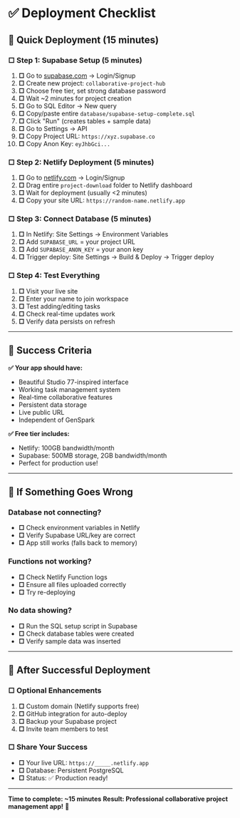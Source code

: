 # ✅ Deployment Checklist

## 🎯 **Quick Deployment (15 minutes)**

### **□ Step 1: Supabase Setup (5 minutes)**
1. **□** Go to [supabase.com](https://supabase.com) → Login/Signup
2. **□** Create new project: `collaborative-project-hub`
3. **□** Choose free tier, set strong database password
4. **□** Wait ~2 minutes for project creation
5. **□** Go to SQL Editor → New query
6. **□** Copy/paste entire `database/supabase-setup-complete.sql`
7. **□** Click "Run" (creates tables + sample data)
8. **□** Go to Settings → API
9. **□** Copy Project URL: `https://xyz.supabase.co`
10. **□** Copy Anon Key: `eyJhbGci...`

### **□ Step 2: Netlify Deployment (5 minutes)**
1. **□** Go to [netlify.com](https://netlify.com) → Login/Signup
2. **□** Drag entire `project-download` folder to Netlify dashboard
3. **□** Wait for deployment (usually <2 minutes)
4. **□** Copy your site URL: `https://random-name.netlify.app`

### **□ Step 3: Connect Database (5 minutes)**
1. **□** In Netlify: Site Settings → Environment Variables
2. **□** Add `SUPABASE_URL` = your project URL
3. **□** Add `SUPABASE_ANON_KEY` = your anon key
4. **□** Trigger deploy: Site Settings → Build & Deploy → Trigger deploy

### **□ Step 4: Test Everything**
1. **□** Visit your live site
2. **□** Enter your name to join workspace
3. **□** Test adding/editing tasks
4. **□** Check real-time updates work
5. **□** Verify data persists on refresh

---

## 🎉 **Success Criteria**

**✅ Your app should have:**
- Beautiful Studio 77-inspired interface
- Working task management system
- Real-time collaborative features
- Persistent data storage
- Live public URL
- Independent of GenSpark

**✅ Free tier includes:**
- Netlify: 100GB bandwidth/month
- Supabase: 500MB storage, 2GB bandwidth/month
- Perfect for production use!

---

## 🚨 **If Something Goes Wrong**

### **Database not connecting?**
- **□** Check environment variables in Netlify
- **□** Verify Supabase URL/key are correct
- **□** App still works (falls back to memory)

### **Functions not working?**
- **□** Check Netlify Function logs
- **□** Ensure all files uploaded correctly
- **□** Try re-deploying

### **No data showing?**
- **□** Run the SQL setup script in Supabase
- **□** Check database tables were created
- **□** Verify sample data was inserted

---

## 🔄 **After Successful Deployment**

### **□ Optional Enhancements**
1. **□** Custom domain (Netlify supports free)
2. **□** GitHub integration for auto-deploy
3. **□** Backup your Supabase project
4. **□** Invite team members to test

### **□ Share Your Success**
- **□** Your live URL: `https://_____.netlify.app`
- **□** Database: Persistent PostgreSQL
- **□** Status: ✅ Production ready!

---

**Time to complete: ~15 minutes**
**Result: Professional collaborative project management app!** 🚀